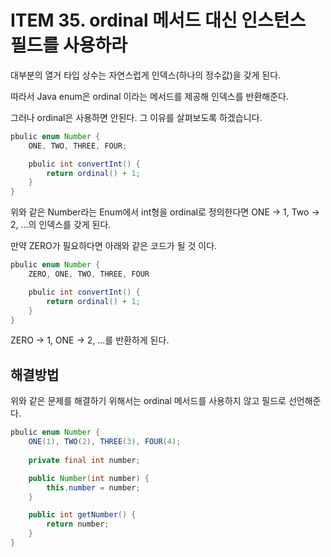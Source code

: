 # ITEM 35. ordinal 메서드 대신 인스턴스 필드를 사용하라

대부분의 열거 타입 상수는 자연스럽게 인덱스(하나의 정수값)을 갖게 된다.

따라서 Java enum은 ordinal 이라는 메서드를 제공해 인덱스를 반환해준다.

그러나 ordinal은 사용하면 안된다. 그 이유를 살펴보도록 하겠습니다.

```java
pbulic enum Number {
	ONE, TWO, THREE, FOUR;

	pbulic int convertInt() {
		return ordinal() + 1;
	}
}
```

위와 같은 Number라는 Enum에서 int형을 ordinal로 정의한다면 ONE -> 1, Two -> 2, ...의 인덱스를 갖게 된다.

만약 ZERO가 필요하다면 아래와 같은 코드가 될 것 이다.

```java
pbulic enum Number {
	ZERO, ONE, TWO, THREE, FOUR

	pbulic int convertInt() {
		return ordinal() + 1;
	}
}
```

ZERO -> 1, ONE -> 2, ...를 반환하게 된다.

## 해결방법

위와 같은 문제를 해결하기 위해서는 ordinal 메서드를 사용하지 않고 필드로 선언해준다.

```java
pbulic enum Number {
	ONE(1), TWO(2), THREE(3), FOUR(4);
	
	private final int number;

	public Number(int number) {
		this.number = number;
	}

	public int getNumber() {
		return number;
	}
}
```